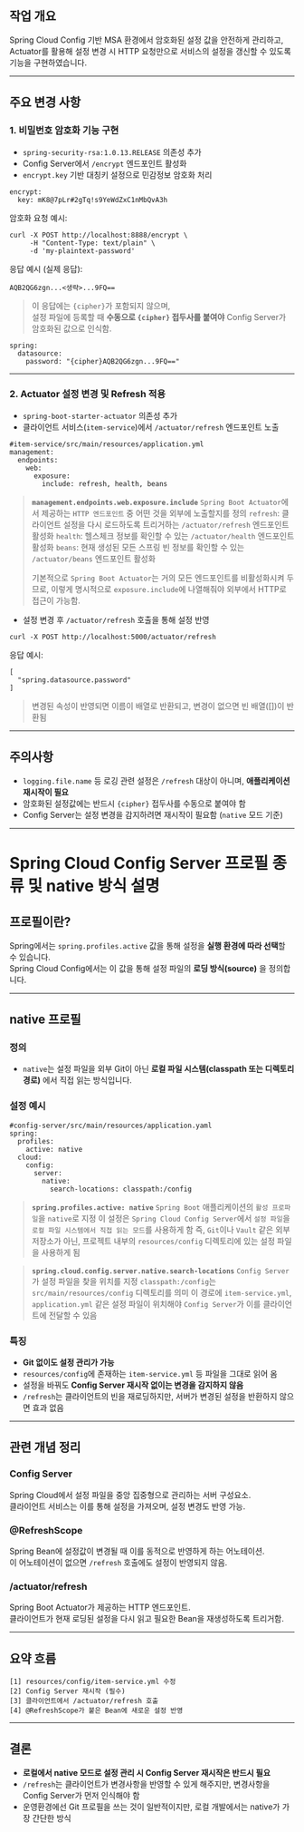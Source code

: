 <h2 id="작업-개요">작업 개요</h2>
<p>Spring Cloud Config 기반 MSA 환경에서 암호화된 설정 값을 안전하게 관리하고,<br />Actuator를 활용해 설정 변경 시 HTTP 요청만으로 서비스의 설정을 갱신할 수 있도록 기능을 구현하였습니다.</p>
<hr />
<h2 id="주요-변경-사항">주요 변경 사항</h2>
<h3 id="1-비밀번호-암호화-기능-구현">1. 비밀번호 암호화 기능 구현</h3>
<ul>
<li><code>spring-security-rsa:1.0.13.RELEASE</code> 의존성 추가</li>
<li>Config Server에서 <code>/encrypt</code> 엔드포인트 활성화</li>
<li><code>encrypt.key</code> 기반 대칭키 설정으로 민감정보 암호화 처리</li>
</ul>
<pre><code class="language-yaml">encrypt:
  key: mK8@7pLr#2gTq!s9YeWdZxC1nMbQvA3h</code></pre>
<p>암호화 요청 예시:</p>
<pre><code class="language-bash">curl -X POST http://localhost:8888/encrypt \
     -H &quot;Content-Type: text/plain&quot; \
     -d 'my-plaintext-password'</code></pre>
<p>응답 예시 (실제 응답):</p>
<pre><code>AQB2QG6zgn...&lt;생략&gt;...9FQ==</code></pre><blockquote>
<p>이 응답에는 <code>{cipher}</code>가 포함되지 않으며,<br />설정 파일에 등록할 때 <strong>수동으로 <code>{cipher}</code> 접두사를 붙여야</strong> Config Server가 암호화된 값으로 인식함.</p>
</blockquote>
<pre><code class="language-yaml">spring:
  datasource:
    password: &quot;{cipher}AQB2QG6zgn...9FQ==&quot;</code></pre>
<hr />
<h3 id="2-actuator-설정-변경-및-refresh-적용">2. Actuator 설정 변경 및 Refresh 적용</h3>
<ul>
<li><code>spring-boot-starter-actuator</code> 의존성 추가</li>
<li>클라이언트 서비스(<code>item-service</code>)에서 <code>/actuator/refresh</code> 엔드포인트 노출</li>
</ul>
<pre><code class="language-yaml">#item-service/src/main/resources/application.yml
management:
  endpoints:
    web:
      exposure:
        include: refresh, health, beans</code></pre>
<blockquote>
<p><strong><code>management.endpoints.web.exposure.include</code></strong>
<code>Spring Boot Actuator</code>에서 제공하는 <code>HTTP 엔드포인트</code> 중 어떤 것을 외부에 노출할지를 정의
<code>refresh</code>: 클라이언트 설정을 다시 로드하도록 트리거하는 <code>/actuator/refresh</code> 엔드포인트 활성화
<code>health</code>: 헬스체크 정보를 확인할 수 있는 <code>/actuator/health</code> 엔드포인트 활성화
<code>beans</code>: 현재 생성된 모든 스프링 빈 정보를 확인할 수 있는 <code>/actuator/beans</code> 엔드포인트 활성화</p>
<p>기본적으로 <code>Spring Boot Actuator</code>는 거의 모든 엔드포인트를 비활성화시켜 두므로,
이렇게 명시적으로 <code>exposure.include</code>에 나열해줘야 외부에서 HTTP로 접근이 가능함.</p>
</blockquote>
<ul>
<li>설정 변경 후 <code>/actuator/refresh</code> 호출을 통해 설정 반영</li>
</ul>
<pre><code class="language-bash">curl -X POST http://localhost:5000/actuator/refresh</code></pre>
<p>응답 예시:</p>
<pre><code class="language-json">[
  &quot;spring.datasource.password&quot;
]</code></pre>
<blockquote>
<p>변경된 속성이 반영되면 이름이 배열로 반환되고, 변경이 없으면 빈 배열([])이 반환됨</p>
</blockquote>
<hr />
<h2 id="주의사항">주의사항</h2>
<ul>
<li><code>logging.file.name</code> 등 로깅 관련 설정은 <code>/refresh</code> 대상이 아니며, <strong>애플리케이션 재시작이 필요</strong></li>
<li>암호화된 설정값에는 반드시 <code>{cipher}</code> 접두사를 수동으로 붙여야 함</li>
<li>Config Server는 설정 변경을 감지하려면 재시작이 필요함 (<code>native</code> 모드 기준)</li>
</ul>
<hr />
<h1 id="spring-cloud-config-server-프로필-종류-및-native-방식-설명">Spring Cloud Config Server 프로필 종류 및 native 방식 설명</h1>
<h2 id="프로필이란">프로필이란?</h2>
<p>Spring에서는 <code>spring.profiles.active</code> 값을 통해 설정을 <strong>실행 환경에 따라 선택</strong>할 수 있습니다.<br />Spring Cloud Config에서는 이 값을 통해 설정 파일의 <strong>로딩 방식(source)</strong> 을 정의합니다.</p>
<hr />
<h2 id="native-프로필">native 프로필</h2>
<h3 id="정의">정의</h3>
<ul>
<li><code>native</code>는 설정 파일을 외부 Git이 아닌 <strong>로컬 파일 시스템(classpath 또는 디렉토리 경로)</strong> 에서 직접 읽는 방식입니다.</li>
</ul>
<h3 id="설정-예시">설정 예시</h3>
<pre><code class="language-yaml">#config-server/src/main/resources/application.yaml
spring:
  profiles:
    active: native
  cloud:
    config:
      server:
        native:
          search-locations: classpath:/config</code></pre>
<blockquote>
<p><strong><code>spring.profiles.active: native</code></strong>
<code>Spring Boot</code> 애플리케이션의 <code>활성 프로파일</code>을 <code>native</code>로 지정
이 설정은 <code>Spring Cloud Config Server</code>에서 <code>설정 파일</code>을 <code>로컬 파일 시스템에서 직접 읽는 모드</code>를 사용하게 함
즉, <code>Git</code>이나 <code>Vault</code> 같은 외부 저장소가 아닌, 프로젝트 내부의 <code>resources/config</code> 디렉토리에 있는 설정 파일을 사용하게 됨</p>
</blockquote>
<blockquote>
<p><strong><code>spring.cloud.config.server.native.search-locations</code></strong>
<code>Config Server</code>가 설정 파일을 찾을 위치를 지정
<code>classpath:/config</code>는 <code>src/main/resources/config</code> 디렉토리를 의미
이 경로에 <code>item-service.yml</code>, <code>application.yml</code> 같은 설정 파일이 위치해야 <code>Config Server</code>가 이를 클라이언트에 전달할 수 있음</p>
</blockquote>
<h3 id="특징">특징</h3>
<ul>
<li><strong>Git 없이도 설정 관리가 가능</strong></li>
<li><code>resources/config</code>에 존재하는 <code>item-service.yml</code> 등 파일을 그대로 읽어 옴</li>
<li>설정을 바꿔도 <strong>Config Server 재시작 없이는 변경을 감지하지 않음</strong></li>
<li><code>/refresh</code>는 클라이언트의 빈을 재로딩하지만, 서버가 변경된 설정을 반환하지 않으면 효과 없음</li>
</ul>
<hr />
<h2 id="관련-개념-정리">관련 개념 정리</h2>
<h3 id="config-server">Config Server</h3>
<p>Spring Cloud에서 설정 파일을 중앙 집중형으로 관리하는 서버 구성요소.<br />클라이언트 서비스는 이를 통해 설정을 가져오며, 설정 변경도 반영 가능.</p>
<h3 id="refreshscope">@RefreshScope</h3>
<p>Spring Bean에 설정값이 변경될 때 이를 동적으로 반영하게 하는 어노테이션.<br />이 어노테이션이 없으면 <code>/refresh</code> 호출에도 설정이 반영되지 않음.</p>
<h3 id="actuatorrefresh">/actuator/refresh</h3>
<p>Spring Boot Actuator가 제공하는 HTTP 엔드포인트.<br />클라이언트가 현재 로딩된 설정을 다시 읽고 필요한 Bean을 재생성하도록 트리거함.</p>
<hr />
<h2 id="요약-흐름">요약 흐름</h2>
<pre><code class="language-plaintext">[1] resources/config/item-service.yml 수정
[2] Config Server 재시작 (필수)
[3] 클라이언트에서 /actuator/refresh 호출
[4] @RefreshScope가 붙은 Bean에 새로운 설정 반영</code></pre>
<hr />
<h2 id="결론">결론</h2>
<ul>
<li><strong>로컬에서 native 모드로 설정 관리 시 Config Server 재시작은 반드시 필요</strong></li>
<li><code>/refresh</code>는 클라이언트가 변경사항을 반영할 수 있게 해주지만, 변경사항을 Config Server가 먼저 인식해야 함</li>
<li>운영환경에선 Git 프로필을 쓰는 것이 일반적이지만, 로컬 개발에서는 native가 가장 간단한 방식</li>
</ul>